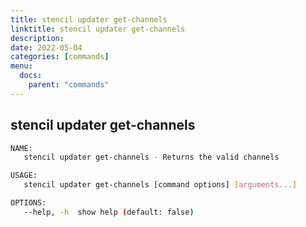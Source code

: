 ```yaml
---
title: stencil updater get-channels
linktitle: stencil updater get-channels
description: 
date: 2022-05-04
categories: [commands]
menu:
  docs:
    parent: "commands"
---
```


## stencil updater get-channels

```bash
NAME:
   stencil updater get-channels - Returns the valid channels

USAGE:
   stencil updater get-channels [command options] [arguments...]

OPTIONS:
   --help, -h  show help (default: false)
   

```
